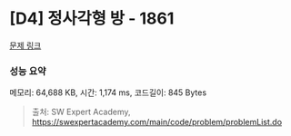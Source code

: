 # [D4] 정사각형 방 - 1861 

[문제 링크](https://swexpertacademy.com/main/code/problem/problemDetail.do?contestProbId=AV5LtJYKDzsDFAXc) 

### 성능 요약

메모리: 64,688 KB, 시간: 1,174 ms, 코드길이: 845 Bytes



> 출처: SW Expert Academy, https://swexpertacademy.com/main/code/problem/problemList.do